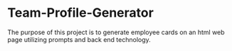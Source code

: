 # Team-Profile-Generator

The purpose of this project is to generate employee cards on an html web page utilizing prompts and back end technology.
